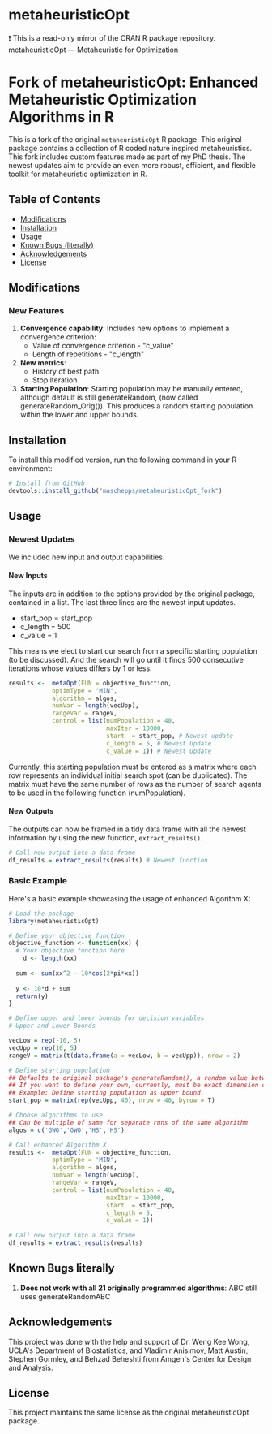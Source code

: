 # metaheuristicOpt
:exclamation: This is a read-only mirror of the CRAN R package repository.  metaheuristicOpt — Metaheuristic for Optimization  
# Fork of metaheuristicOpt: Enhanced Metaheuristic Optimization Algorithms in R

This is a fork of the original `metaheuristicOpt` R package. This original package contains a collection of R coded nature inspired metaheuristics. This fork includes custom features made as part of my PhD thesis. The newest updates aim to provide an even more robust, efficient, and flexible toolkit for metaheuristic optimization in R.

## Table of Contents

- [Modifications](#modifications)
- [Installation](#installation)
- [Usage](#usage)
- [Known Bugs (literally)](#known-bugs-literally)
- [Acknowledgements](#acknowledgements)
- [License](#license)

## Modifications

### New Features
1. **Convergence capability**: Includes new options to implement a convergence criterion:
    - Value of convergence criterion - "c_value"
    - Length of repetitions - "c_length"
2. **New metrics**:
    - History of best path
    - Stop iteration
3. **Starting Population**: Starting population may be manually entered, although default is still generateRandom, (now called generateRandom_Orig()). This produces a random starting population within the lower and upper bounds.


## Installation

To install this modified version, run the following command in your R environment:

```R
# Install from GitHub
devtools::install_github("maschepps/metaheuristicOpt_fork")
```

## Usage

### Newest Updates

We included new input and output capabilities. 

#### New Inputs
The inputs are in addition to the options provided by the original package, contained in a list. The last three lines are the newest input updates.

- start_pop = start_pop
- c_length = 500
- c_value  = 1

This means we elect to start our search from a specific starting population (to be discussed). And the search will go until it finds 500 consecutive iterations whose values differs by 1 or less.

```R
results <-  metaOpt(FUN = objective_function,
            optimType = 'MIN',
            algorithm = algos,
            numVar = length(vecUpp),
            rangeVar = rangeV,
            control = list(numPopulation = 40,
                           maxIter = 10000, 
                           start  = start_pop, # Newest update
                           c_length = 5, # Newest Update
                           c_value = 1)) # Newest Update
```
Currently, this starting population must be entered as a matrix where each row represents an individual initial search spot (can be duplicated). The matrix must have the same number of rows as the number of search agents to be used in the following function (numPopulation).

#### New Outputs

The outputs can now be framed in a tidy data frame with all the newest information by using the new function, `extract_results()`.

```R
# Call new output into a data frame
df_results = extract_results(results) # Newest function
```

### Basic Example
Here's a basic example showcasing the usage of enhanced Algorithm X:

```R
# Load the package
library(metaheuristicOpt)

# Define your objective function
objective_function <- function(xx) {
  # Your objective function here
    d <- length(xx)
	
  sum <- sum(xx^2 - 10*cos(2*pi*xx))
	
  y <- 10*d + sum
  return(y)
}

# Define upper and lower bounds for decision variables
# Upper and Lower Bounds

vecLow = rep(-10, 5)
vecUpp = rep(10, 5)
rangeV = matrix(t(data.frame(a = vecLow, b = vecUpp)), nrow = 2)

# Define starting population
## Defaults to original package's generateRandom(), a random value between the lower and upper bounds.
## If you want to define your own, currently, must be exact dimension of nrow (numPopulation) by ncol (dimension of problem)
## Example: Define starting population as upper bound.
start_pop = matrix(rep(vecUpp, 40), nrow = 40, byrow = T)

# Choose algorithms to use
## Can be multiple of same for separate runs of the same algorithm
algos = c('GWO','GWO','HS','HS')

# Call enhanced Algorithm X
results <-  metaOpt(FUN = objective_function,
            optimType = 'MIN',
            algorithm = algos,
            numVar = length(vecUpp),
            rangeVar = rangeV,
            control = list(numPopulation = 40,
                           maxIter = 10000, 
                           start  = start_pop,
                           c_length = 5,
                           c_value = 1))
                           
# Call new output into a data frame
df_results = extract_results(results)


```
## Known Bugs literally
1. **Does not work with all 21 originally programmed algorithms**: ABC still uses generateRandomABC

## Acknowledgements
This project was done with the help and support of Dr. Weng Kee Wong, UCLA's Department of Biostatistics, and Vladimir Anisimov, Matt Austin, Stephen Gormley, and Behzad Beheshti from Amgen's Center for Design and Analysis.

## License
This project maintains the same license as the original metaheuristicOpt package.
